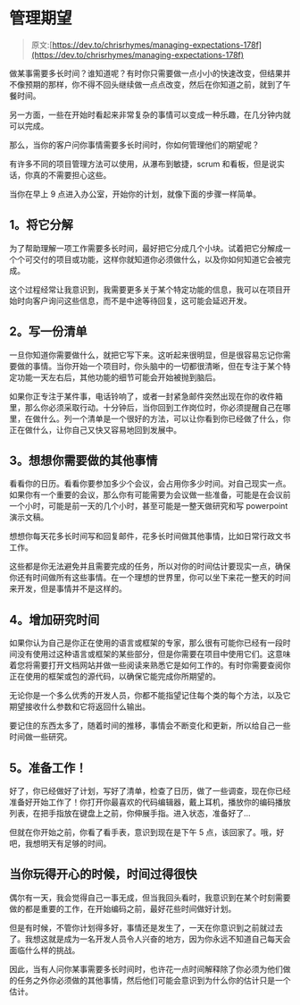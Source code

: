 # 管理期望

> 原文:[https://dev.to/chrisrhymes/managing-expectations-178f](https://dev.to/chrisrhymes/managing-expectations-178f)

做某事需要多长时间？谁知道呢？有时你只需要做一点小小的快速改变，但结果并不像预期的那样，你不得不回头继续做一点点改变，然后在你知道之前，就到了午餐时间。

另一方面，一些在开始时看起来非常复杂的事情可以变成一种乐趣，在几分钟内就可以完成。

那么，当你的客户问你事情需要多长时间时，你如何管理他们的期望呢？

有许多不同的项目管理方法可以使用，从瀑布到敏捷，scrum 和看板，但是说实话，你真的不需要担心这些。

当你在早上 9 点进入办公室，开始你的计划，就像下面的步骤一样简单。

## [](#1-break-it-down)1。将它分解

为了帮助理解一项工作需要多长时间，最好把它分成几个小块。试着把它分解成一个个可交付的项目或功能，这样你就知道你必须做什么，以及你如何知道它会被完成。

这个过程经常让我意识到，我需要更多关于某个特定功能的信息，我可以在项目开始时向客户询问这些信息，而不是中途等待回复，这可能会延迟开发。

## [](#2-write-a-list)2。写一份清单

一旦你知道你需要做什么，就把它写下来。这听起来很明显，但是很容易忘记你需要做的事情。当你开始一个项目时，你头脑中的一切都很清晰，但在专注于某个特定功能一天左右后，其他功能的细节可能会开始被抛到脑后。

如果你正专注于某件事，电话铃响了，或者一封紧急邮件突然出现在你的收件箱里，那么你必须采取行动。十分钟后，当你回到工作岗位时，你必须提醒自己在哪里，在做什么。列一个清单是一个很好的方法，可以让你看到你已经做了什么，你正在做什么，让你自己又快又容易地回到发展中。

## [](#3-think-about-other-things-you-need-to-do)3。想想你需要做的其他事情

看看你的日历。看看你要参加多少个会议，会占用你多少时间。对自己现实一点。如果你有一个重要的会议，那么你有可能需要为会议做一些准备，可能是在会议前一个小时，可能是前一天的几个小时，甚至可能是一整天做研究和写 powerpoint 演示文稿。

想想你每天花多长时间写和回复邮件，花多长时间做其他事情，比如日常行政文书工作。

这些都是你无法避免并且需要完成的任务，所以对你的时间估计要现实一点，确保你还有时间做所有这些事情。在一个理想的世界里，你可以坐下来花一整天的时间来开发，但是事情并不是这样的。

## [](#4-add-time-for-research)4。增加研究时间

如果你认为自己是你正在使用的语言或框架的专家，那么很有可能你已经有一段时间没有使用过这种语言或框架的某些部分，但是你需要在项目中使用它们。这意味着您将需要打开文档网站并做一些阅读来熟悉它是如何工作的。有时你需要查阅你正在使用的框架或包的源代码，以确保它能完成你所期望的。

无论你是一个多么优秀的开发人员，你都不能指望记住每个类的每个方法，以及它期望接收什么参数和它将返回什么输出。

要记住的东西太多了，随着时间的推移，事情会不断变化和更新，所以给自己一些时间做一些研究。

## [](#5-ready-to-work)5。准备工作！

好了，你已经做好了计划，写好了清单，检查了日历，做了一些调查，现在你已经准备好开始工作了！你打开你最喜欢的代码编辑器，戴上耳机，播放你的编码播放列表，在把手指放在键盘上之前，你伸展手指。进入状态，准备好了…

但就在你开始之前，你看了看手表，意识到现在是下午 5 点，该回家了。哦，好吧，我想明天有足够的时间。

## 当你玩得开心的时候，时间过得很快

偶尔有一天，我会觉得自己一事无成，但当我回头看时，我意识到在某个时刻需要做的都是重要的工作，在开始编码之前，最好花些时间做好计划。

但是有时候，不管你计划得多好，事情还是发生了，一天在你意识到之前就过去了。我想这就是成为一名开发人员令人兴奋的地方，因为你永远不知道自己每天会面临什么样的挑战。

因此，当有人问你某事需要多长时间时，也许花一点时间解释除了你必须为他们做的任务之外你必须做的其他事情，然后他们可能会意识到为什么你的估计只是一个估计。